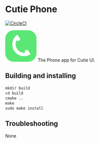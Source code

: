# Cutie Phone

[![CircleCI](https://dl.circleci.com/status-badge/img/gh/cutie-shell/cutie-phone/tree/droidian.svg?style=svg)](https://dl.circleci.com/status-badge/redirect/gh/cutie-shell/cutie-phone/tree/droidian)

<img src="cutie-phone.svg" width="100px">
The Phone app for Cutie UI.

## Building and installing

```
mkdir build
cd build
cmake ..
make
sudo make install
```

## Troubleshooting
None
